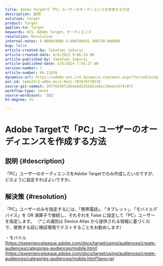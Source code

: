```yaml
---
title: Adobe Targetで「PC」ユーザーのオーディエンスを作成する方法
description: 説明
solution: Target
product: Target
applies-to: Target
keywords: KCS、Adobe Target、オーディエンス
resolution: Resolution
internal-notes: E-000843086 E-000706041 200730-000008
bug: false
article-created-by: Takafumi Sakurai
article-created-date: 4/4/2023 9:06:24 AM
article-published-by: Takafumi Sakurai
article-published-date: 3/8/2024 7:55:27 AM
version-number: 1
article-number: KA-21826
dynamics-url: https://adobe-ent.crm.dynamics.com/main.aspx?forceUCI=1&pagetype=entityrecord&etn=knowledgearticle&id=e3ecdcf4-c7d2-ed11-a7c7-6045bd006ce9
exl-id: 1e0e2fc2-e00a-4cc2-9e2c-707078ff0578
source-git-commit: 20776248f2dbee0d328102ceb2c39eee1474c8f1
workflow-type: tm+mt
source-wordcount: '102'
ht-degree: 3%

---
```


# Adobe Targetで「PC」ユーザーのオーディエンスを作成する方法

## 説明 {#description}

「PC」ユーザーのオーディエンスをAdobe Targetでのみ作成したいのですが、どのように設定すればよいですか。

## 解決策 {#resolution}


「PC」ユーザーのみを指定するには、「携帯電話」、「タブレット」、「モバイルデバイス」を OR 演算子で接続し、それぞれを False に設定して「PC」ユーザーを指定します。 （\*この識別は Device Atlas から提供される情報に基づくので、使用する前に検証環境でテストすることをお勧めします）

・モバイル
[https://experienceleague.adobe.com/docs/target/using/audiences/create-audiences/categories-audiences/mobile.html](https://experienceleague.adobe.com/docs/target/using/audiences/create-audiences/categories-audiences/mobile.html?lang=ja)
